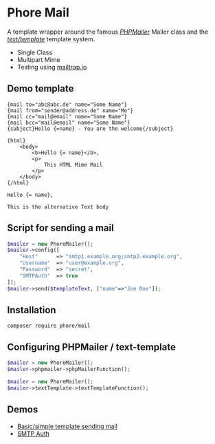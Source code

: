 # Phore Mail

A template wrapper around the famous *[PHPMailer](https://github.com/PHPMailer/PHPMailer)*
Mailer class and the *[text/template](https://github.com/dermatthes/text-template)* template system.

- Single Class
- Multipart Mime 
- Testing using [mailtrap.io](https://mailtrap.io)

## Demo template

```
{mail to="abc@abc.de" name="Some Name"}
{mail from="sender@address.de" name="Me"}
{mail cc="mail@email" name="Some Name"}
{mail bcc="mail@email" name="Some Name"}
{subject}Hello {=name} - You are the welcome{/subject}

{html}
    <body>
        <b>Hello {= name}</b>,
        <p>
            This HTML Mime Mail
        </p>
    </body>
{/html}

Hello {= name},

This is the alternative Text body
```

## Script for sending a mail

```php
$mailer = new PhoreMailer();
$mailer->config([
    "Host"      => "smtp1.example.org;smtp2.example.org",
    "Username"  => "user@example.org",
    "Password"  => "secret", 
    "SMTPAuth"  => true
]);
$mailer->send($templateText, ["name"=>"Joe Doe"]);
```

## Installation

```
composer require phore/mail
```

## Configuring PHPMailer / text-template

```php
$mailer = new PhoreMailer();
$mailer->phpmailer->phpMailerFunction();
```

```php
$mailer = new PhoreMailer();
$mailer->textTemplate->textTemplateFunction();
```


## Demos

- [Basic/simple template sending mail](docs/simple-demo.php)
- [SMTP Auth](docs/smtp-auth-demo.php)



